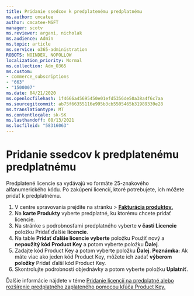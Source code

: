```yaml
---
title: Pridanie ssedcov k predplatenému predplatnému
ms.author: cmcatee
author: cmcatee-MSFT
manager: scotv
ms.reviewer: argani, nicholak
ms.audience: Admin
ms.topic: article
ms.service: o365-administration
ROBOTS: NOINDEX, NOFOLLOW
localization_priority: Normal
ms.collection: Adm_O365
ms.custom:
- commerce_subscriptions
- "663"
- "1500007"
ms.date: 04/21/2020
ms.openlocfilehash: 1f4666a45695450e01efd5356de50a38a4f6c7aa
ms.sourcegitcommit: ab75f66355116e995b3cb5505465b31989339e28
ms.translationtype: MT
ms.contentlocale: sk-SK
ms.lasthandoff: 08/13/2021
ms.locfileid: "58316063"
---
```

# <a name="add-seats-to-a-prepaid-subscription"></a>Pridanie ssedcov k predplatenému predplatnému

Predplatené licencie sa vydávajú vo formáte 25-znakového alfanumerického kódu. Po zakúpení licencií, ktoré potrebujete, ich môžete pridať k predplatnému.

1. V centre spravovania prejdite na stránku  >  **[Fakturácia produktov.](https://go.microsoft.com/fwlink/p/?linkid=842054)**
2. Na **karte Produkty** vyberte predplatné, ku ktorému chcete pridať licencie.
3. Na stránke s podrobnosťami predplatného vyberte **v časti Licencie** položku Pridať ďalšie **licencie**.
4. Na table **Pridať ďalšie licencie vyberte** položku Použiť nový a **nepoužitý kód Product Key** a potom vyberte položku **Ďalej**.
5. Zadajte kód Product Key a potom vyberte položku **Ďalej**.
    **Poznámka:** Ak máte viac ako jeden kód Product Key, môžete ich zadať **výberom položky** Pridať ďalší kód Product Key.
6. Skontrolujte podrobnosti objednávky a potom vyberte položku **Uplatniť**.

Ďalšie informácie nájdete v téme [Pridanie licencií na predplatné alebo rozšírenie predplatného zaplateného pomocou kľúča Product Key.](https://docs.microsoft.com/microsoft-365/commerce/licenses/add-licenses-using-product-key)